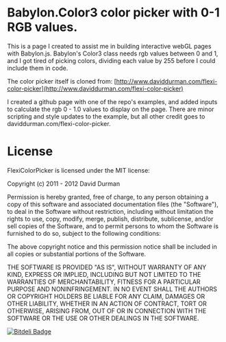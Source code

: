 

Babylon.Color3 color picker with 0-1 RGB values.
===========



This is a page I created to assist me in building interactive webGL pages with Babylon.js. Babylon's Color3 class needs rgb values between 0 and 1, and I got tired of picking colors, dividing each value by 255 before I could include them in code. 


The color picker itself is cloned from: [http://www.daviddurman.com/flexi-color-picker](http://www.daviddurman.com/flexi-color-picker)


I created a github page with one of the repo's examples, and added inputs to calculate the rgb 0 - 1.0 values to display on the page. There are minor scripting and style updates to the example, but all other credit goes to daviddurman.com/flexi-color-picker.


License
========

FlexiColorPicker is licensed under the MIT license:

Copyright (c) 2011 - 2012 David Durman 

Permission is hereby granted, free of charge, to any person obtaining a copy of this software and associated documentation files (the "Software"), to deal in the Software without restriction, including without limitation the rights to use, copy, modify, merge, publish, distribute, sublicense, and/or sell copies of the Software, and to permit persons to whom the Software is furnished to do so, subject to the following conditions: 

The above copyright notice and this permission notice shall be included in all copies or substantial portions of the Software. 

THE SOFTWARE IS PROVIDED "AS IS", WITHOUT WARRANTY OF ANY KIND, EXPRESS OR IMPLIED, INCLUDING BUT NOT LIMITED TO THE WARRANTIES OF MERCHANTABILITY, FITNESS FOR A PARTICULAR PURPOSE AND NONINFRINGEMENT. IN NO EVENT SHALL THE AUTHORS OR COPYRIGHT HOLDERS BE LIABLE FOR ANY CLAIM, DAMAGES OR OTHER LIABILITY, WHETHER IN AN ACTION OF CONTRACT, TORT OR OTHERWISE, ARISING FROM, OUT OF OR IN CONNECTION WITH THE SOFTWARE OR THE USE OR OTHER DEALINGS IN THE SOFTWARE.


[![Bitdeli Badge](https://d2weczhvl823v0.cloudfront.net/DavidDurman/flexicolorpicker/trend.png)](https://bitdeli.com/free "Bitdeli Badge")

